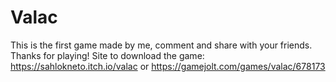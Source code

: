 # Valac
This is the first game made by me, comment and share with your friends. Thanks for playing! Site to download the game: https://sahlokneto.itch.io/valac or https://gamejolt.com/games/valac/678173
